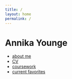```yaml
---
title: /
layout: home
permalink: /
---
```


# Annika Younge

- [about me](about.md)
- [CV](cv.md)
- [coursework](coursework.md)
- [current favorites](currentfavs.md)
